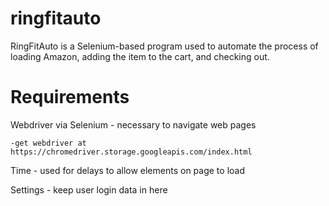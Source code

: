 # ringfitauto

RingFitAuto is a Selenium-based program used to automate the process of loading Amazon, adding the item to the cart, and checking out.

# Requirements 

Webdriver via Selenium - necessary to navigate web pages

    -get webdriver at https://chromedriver.storage.googleapis.com/index.html

Time - used for delays to allow elements on page to load

Settings - keep user login data in here
